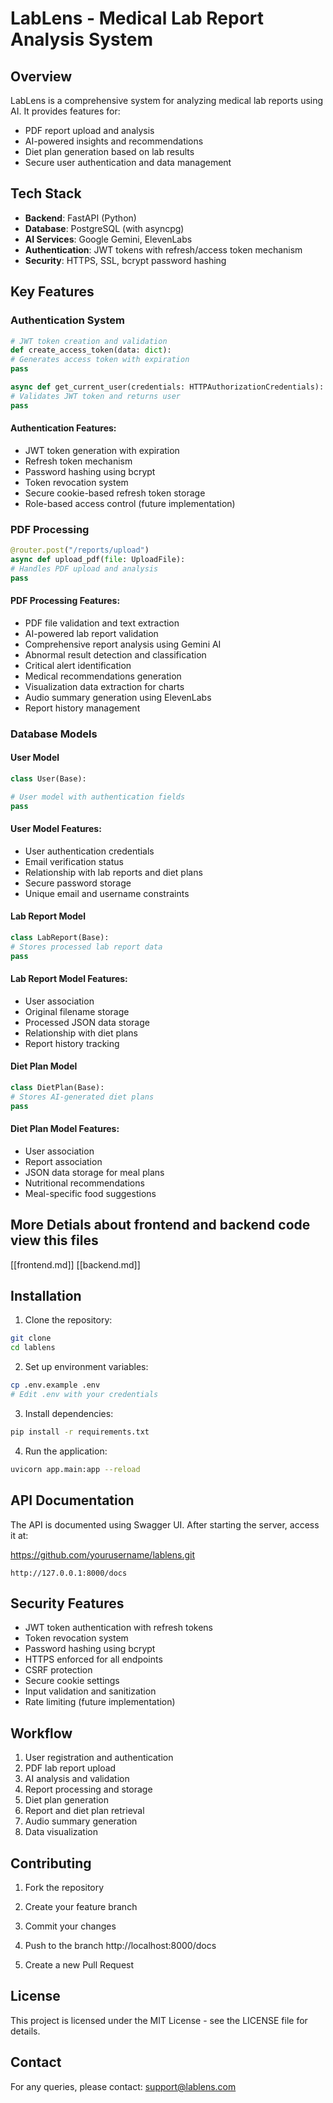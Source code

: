 # LabLens - Medical Lab Report Analysis System

## Overview
LabLens is a comprehensive system for analyzing medical lab reports using AI. It provides
features for:
- PDF report upload and analysis
- AI-powered insights and recommendations
- Diet plan generation based on lab results
- Secure user authentication and data management

## Tech Stack
- **Backend**: FastAPI (Python)
- **Database**: PostgreSQL (with asyncpg)
- **AI Services**: Google Gemini, ElevenLabs
- **Authentication**: JWT tokens with refresh/access token mechanism
- **Security**: HTTPS, SSL, bcrypt password hashing

## Key Features

### Authentication System
```python:backend/app/core/security.py
# JWT token creation and validation
def create_access_token(data: dict):
# Generates access token with expiration
pass

async def get_current_user(credentials: HTTPAuthorizationCredentials):
# Validates JWT token and returns user
pass
```

#### Authentication Features:
- JWT token generation with expiration
- Refresh token mechanism
- Password hashing using bcrypt
- Token revocation system
- Secure cookie-based refresh token storage
- Role-based access control (future implementation)

### PDF Processing
```python:backend/app/routes/api_v1/endpoints/pdf_processing.py
@router.post("/reports/upload")
async def upload_pdf(file: UploadFile):
# Handles PDF upload and analysis
pass
```

#### PDF Processing Features:
- PDF file validation and text extraction
- AI-powered lab report validation
- Comprehensive report analysis using Gemini AI
- Abnormal result detection and classification
- Critical alert identification
- Medical recommendations generation
- Visualization data extraction for charts
- Audio summary generation using ElevenLabs
- Report history management

### Database Models

#### User Model
```python:backend/app/models/user.py
class User(Base):

# User model with authentication fields
pass
```

#### User Model Features:
- User authentication credentials
- Email verification status
- Relationship with lab reports and diet plans
- Secure password storage
- Unique email and username constraints

#### Lab Report Model
```python:backend/app/models/lab_report.py
class LabReport(Base):
# Stores processed lab report data
pass
```

#### Lab Report Model Features:
- User association
- Original filename storage
- Processed JSON data storage
- Relationship with diet plans
- Report history tracking

#### Diet Plan Model
```python:backend/app/models/diet_plan.py
class DietPlan(Base):
# Stores AI-generated diet plans
pass
```

#### Diet Plan Model Features:

- User association
- Report association
- JSON data storage for meal plans
- Nutritional recommendations
- Meal-specific food suggestions

## More Detials about frontend and backend code view this files
[[frontend.md]] [[backend.md]]
## Installation

1. Clone the repository:
```bash
git clone
cd lablens
```

2. Set up environment variables:
```bash
cp .env.example .env
# Edit .env with your credentials
```

3. Install dependencies:
```bash
pip install -r requirements.txt
```

4. Run the application:
```bash
uvicorn app.main:app --reload
```

## API Documentation

The API is documented using Swagger UI. After starting the server, access it at:

https://github.com/yourusername/lablens.git

```
http://127.0.0.1:8000/docs
```

## Security Features

- JWT token authentication with refresh tokens
- Token revocation system
- Password hashing using bcrypt
- HTTPS enforced for all endpoints
- CSRF protection
- Secure cookie settings
- Input validation and sanitization
- Rate limiting (future implementation)

## Workflow

1. User registration and authentication
2. PDF lab report upload
3. AI analysis and validation
4. Report processing and storage
5. Diet plan generation
6. Report and diet plan retrieval
7. Audio summary generation
8. Data visualization

## Contributing

1. Fork the repository
2. Create your feature branch
3. Commit your changes
4. Push to the branch
http://localhost:8000/docs

5. Create a new Pull Request

## License
This project is licensed under the MIT License - see the LICENSE file for details.

## Contact
For any queries, please contact: support@lablens.com
